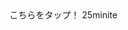 <!doctype html>
<html lang="ja">
<head>
  <meta charset="utf-8" />
  <meta name="viewport" content="width=device-width,initial-scale=1" />
  <title>タイマー</title>
  <bottom>こちらをタップ！</bottom>
  <tape>25minite</tape>
